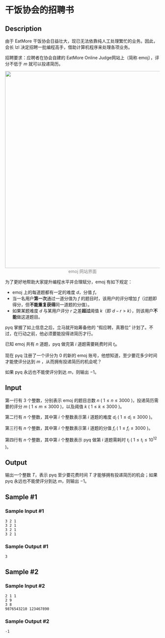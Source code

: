 # 干饭协会的招聘书

## Description

由于 $\text{EatMore}$ 干饭协会日益壮大，现已无法依靠纯人工处理繁忙的业务。因此，会长 $\text{lzl}$ 决定招聘一批编程高手，借助计算机程序来处理各项业务。

招聘要求：应聘者在协会自建的 $\text{EatMore Online Judge}$网站上（简称 $\text{emoj}$），评分不低于 $m$ 就可以投递简历。

<center>
<img src="https://acm.csust.edu.cn/public/upload/41afdbd8f2.png" width="640px">
<br>
  <div style="color:gray">
    emoj 网站界面
  </div>
</center>

为了更好地帮助大家提升编程水平并合理赋分，$\text{emoj}$ 有如下规定：

- $\text{emoj}$ 上的每道题都有一定的难度 $d$，分值 $f$。
- 当一名用户**第一次**通过一道分值为 $f$ 的题目时，该用户的评分增加 $f$（过题即得分，但**不能重复获得**同一道题的分值）。
- 如果某题难度 $d$ 与某用户评分 $r$ 之差**超过**阈值 $k$（即 $d - r > k$），则该用户**不能**做这道题目。

$\text{pyq}$ 掌握了如上信息之后，立马就开始筹备他的 “假应聘，真篡位” 计划了。不过，在行动之前，他必须要能投得进简历才行。

已知 $\text{emoj}$ 共有 $n$ 道题，$\text{pyq}$ 做完第 $i$ 道题需要耗费时间 $t_i$。

现在 $\text{pyq}$ 注册了一个评分为 $0$ 的新的 $\text{emoj}$ 账号，他想知道，至少要花多少时间才能使评分达到 $m$ ，从而拥有投递简历的机会呢？

如果 $\text{pyq}$ 永远也不能使评分到达 $m$，则输出 $-1$。

## Input

第一行有 $3$ 个整数，分别表示 $\text{emoj}$ 的题目总数 $n$ ( $1 \leqslant n \leqslant 3000$ )，投递简历需要的评分 $m$ ( $1 \leqslant m \leqslant 3000$ )，以及阈值 $k$ ( $1 \leqslant k \leqslant 3000$ )。

第二行有 $n$ 个整数，其中第 $i$ 个整数表示第 $i$ 道题的难度 $d_i$ ( $1 \leqslant d_i \leqslant 3000$ )。

第三行有 $n$ 个整数，其中第 $i$ 个整数表示第 $i$ 道题的分值 $f_i$ ( $1 \leqslant f_i \leqslant 3000$ )。

第四行有 $n$ 个整数，其中第 $i$ 个整数表示 $\text{pyq}$ 做第 $i$ 道题需耗时 $t_i$ ( $1 \leqslant t_i \leqslant {10}^{12}$ )。

## Output

输出一个整数 $T$，表示 $\text{pyq}$ 至少要花费时间 $T$ 才能够拥有投递简历的机会；如果 $\text{pyq}$ 永远也不能使评分到达 $m$，则输出 $-1$。

## Sample #1

### Sample Input #1

```
3 2 1
3 2 1
3 2 1
3 2 1
```

### Sample Output #1

```
3
```

## Sample #2

### Sample Input #2

```
2 1 1
2 9
3 8
9876543210 123467890
```

### Sample Output #2

```
-1
```
